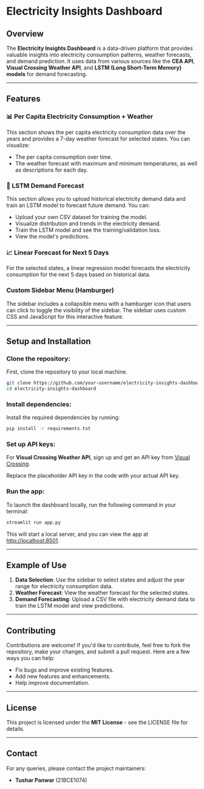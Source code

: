 # Electricity Insights Dashboard

## Overview
The **Electricity Insights Dashboard** is a data-driven platform that provides valuable insights into electricity consumption patterns, weather forecasts, and demand prediction. It uses data from various sources like the **CEA API**, **Visual Crossing Weather API**, and **LSTM (Long Short-Term Memory) models** for demand forecasting.

---

## Features
### 📊 Per Capita Electricity Consumption + Weather
This section shows the per capita electricity consumption data over the years and provides a 7-day weather forecast for selected states. You can visualize:
- The per capita consumption over time.
- The weather forecast with maximum and minimum temperatures, as well as descriptions for each day.

### 🔮 LSTM Demand Forecast
This section allows you to upload historical electricity demand data and train an LSTM model to forecast future demand. You can:
- Upload your own CSV dataset for training the model.
- Visualize distribution and trends in the electricity demand.
- Train the LSTM model and see the training/validation loss.
- View the model's predictions.

### 📈 Linear Forecast for Next 5 Days
For the selected states, a linear regression model forecasts the electricity consumption for the next 5 days based on historical data.

### Custom Sidebar Menu (Hamburger)
The sidebar includes a collapsible menu with a hamburger icon that users can click to toggle the visibility of the sidebar. The sidebar uses custom CSS and JavaScript for this interactive feature.

---

## Setup and Installation

### Clone the repository:
First, clone the repository to your local machine.

```bash
git clone https://github.com/your-username/electricity-insights-dashboard.git
cd electricity-insights-dashboard
```

### Install dependencies:
Install the required dependencies by running:

```bash
pip install -r requirements.txt
```

### Set up API keys:
For **Visual Crossing Weather API**, sign up and get an API key from [Visual Crossing](https://www.visualcrossing.com/).

Replace the placeholder API key in the code with your actual API key.

### Run the app:
To launch the dashboard locally, run the following command in your terminal:

```bash
streamlit run app.py
```

This will start a local server, and you can view the app at [http://localhost:8501](http://localhost:8501).

---

## Example of Use
1. **Data Selection**: Use the sidebar to select states and adjust the year range for electricity consumption data.
2. **Weather Forecast**: View the weather forecast for the selected states.
3. **Demand Forecasting**: Upload a CSV file with electricity demand data to train the LSTM model and view predictions.

---

## Contributing
Contributions are welcome! If you'd like to contribute, feel free to fork the repository, make your changes, and submit a pull request. Here are a few ways you can help:
- Fix bugs and improve existing features.
- Add new features and enhancements.
- Help improve documentation.

---

## License
This project is licensed under the **MIT License** - see the LICENSE file for details.

---

## Contact
For any queries, please contact the project maintainers:

- **Tushar Panwar** (21BCE1074)
```
